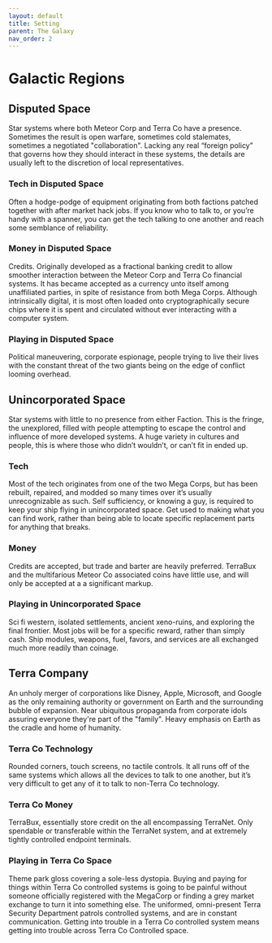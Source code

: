 ```yaml
---
layout: default
title: Setting
parent: The Galaxy
nav_order: 2
---
```


# Galactic Regions

## Disputed Space

Star systems where both Meteor Corp and Terra Co have a presence. Sometimes the result is open warfare, sometimes cold stalemates, sometimes a negotiated "collaboration". Lacking any real “foreign policy” that governs how they should interact in these systems, the details are usually left to the discretion of local representatives.

### Tech in Disputed Space

Often a hodge-podge of equipment originating from both factions patched together with after market hack jobs. If you know who to talk to, or you’re handy with a spanner, you can get the tech talking to one another and reach some semblance of reliability.

### Money in Disputed Space 

Credits. Originally developed as a fractional banking credit to allow smoother interaction between the Meteor Corp and Terra Co financial systems. It has became accepted as a currency unto itself among unaffiliated parties, in spite of resistance from both Mega Corps. Although intrinsically digital, it is most often loaded onto cryptographically secure chips where it is spent and circulated without ever interacting with a computer system.

### Playing in Disputed Space

Political maneuvering, corporate espionage, people trying to live their lives with the constant threat of the two giants being on the edge of conflict looming overhead.

## Unincorporated Space

Star systems with little to no presence from either Faction. This is the fringe, the unexplored, filled with people attempting to escape the control and influence of more developed systems. A huge variety in cultures and people, this is where those who didn’t wouldn’t, or can’t fit in ended up.

### Tech

Most of the tech originates from one of the two Mega Corps, but has been rebuilt, repaired, and modded so many times over it’s usually unrecognizable as such. Self sufficiency, or knowing a guy, is required to keep your ship flying in unincorporated space. Get used to making what you can find work, rather than being able to locate specific replacement parts for anything that breaks.

### Money

Credits are accepted, but trade and barter are heavily preferred. TerraBux and the multifarious Meteor Co associated coins have little use, and will only be accepted at a a significant markup.

### Playing in Unincorporated Space

Sci fi western, isolated settlements, ancient xeno-ruins, and exploring the final frontier. Most jobs will be for a specific reward, rather than simply cash. Ship modules, weapons, fuel, favors, and services are all exchanged much more readily than coinage. 

## Terra Company

An unholy merger of corporations like Disney, Apple, Microsoft, and Google as the only remaining authority or government on Earth and the surrounding bubble of expansion. Near ubiquitous propaganda from corporate idols assuring everyone they're part of the "family". Heavy emphasis on Earth as the cradle and home of humanity.

### Terra Co Technology

Rounded corners, touch screens, no tactile controls. It all runs off of the same systems which allows all the devices to talk to one another, but it’s very difficult to get any of it to talk to non-Terra Co technology.

### Terra Co Money

TerraBux, essentially store credit on the all encompassing TerraNet. Only spendable or transferable within the TerraNet system, and at extremely tightly controlled endpoint terminals.

### Playing in Terra Co Space

Theme park gloss covering a sole-less dystopia. Buying and paying for things within Terra Co controlled systems is going to be painful without someone officially registered with the MegaCorp or finding a grey market exchange to turn it into something else. The uniformed, omni-present Terra Security Department patrols controlled systems, and are in constant communication. Getting into trouble in a Terra Co controlled system means getting into trouble across Terra Co Controlled space.